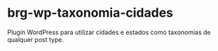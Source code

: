 # brg-wp-taxonomia-cidades
Plugin WordPress para utilizar cidades e estados como taxonomias de qualquer post type.
